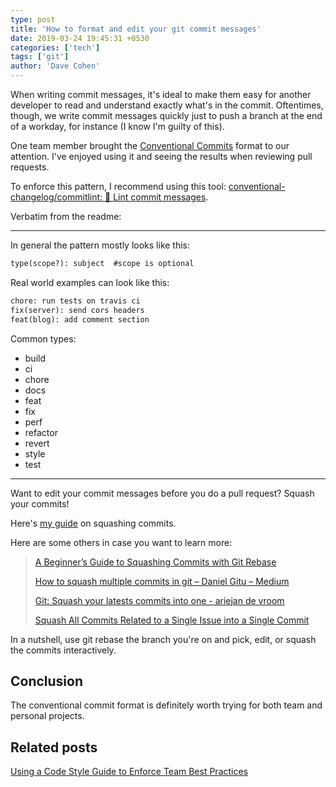 ```yaml
---
type: post
title: 'How to format and edit your git commit messages'
date: 2019-03-24 19:45:31 +0530
categories: ['tech']
tags: ['git']
author: 'Dave Cohen'
---
```


When writing commit messages, it's ideal to make them easy for another developer to read and understand exactly what's in the commit. Oftentimes, though, we write commit messages quickly just to push a branch at the end of a workday, for instance (I know I'm guilty of this).

One team member brought the [Conventional Commits](https://www.conventionalcommits.org/en/v1.0.0-beta.3/) format to our attention. I've enjoyed using it and seeing the results when reviewing pull requests.

To enforce this pattern, I recommend using this tool: [conventional-changelog/commitlint: 📓 Lint commit messages](https://github.com/conventional-changelog/commitlint).

Verbatim from the readme:

---

In general the pattern mostly looks like this:

```txt
type(scope?): subject  #scope is optional
```

Real world examples can look like this:

```txt
chore: run tests on travis ci
fix(server): send cors headers
feat(blog): add comment section
```

Common types:

- build
- ci
- chore
- docs
- feat
- fix
- perf
- refactor
- revert
- style
- test

---

Want to edit your commit messages before you do a pull request? Squash your commits!

Here's [my guide](/tech/how-to-squash-commits) on squashing commits.

Here are some others in case you want to learn more:

> [A Beginner’s Guide to Squashing Commits with Git Rebase](https://medium.com/@slamflipstrom/a-beginners-guide-to-squashing-commits-with-git-rebase-8185cf6e62ec)
>
> [How to squash multiple commits in git – Daniel Gitu – Medium](https://medium.com/@gitudaniel/how-to-squash-multiple-commits-in-git-58c22387c4ce)
>
> [Git: Squash your latests commits into one - ariejan de vroom](https://www.devroom.io/2011/07/05/git-squash-your-latests-commits-into-one/)
>
> [Squash All Commits Related to a Single Issue into a Single Commit](https://github.com/todotxt/todo.txt-android/wiki/Squash-All-Commits-Related-to-a-Single-Issue-into-a-Single-Commit)

In a nutshell, use git rebase the branch you're on and pick, edit, or squash the commits interactively.

## Conclusion

The conventional commit format is definitely worth trying for both team and personal projects.

## Related posts

[Using a Code Style Guide to Enforce Team Best Practices](/tech/code-style-guide)
